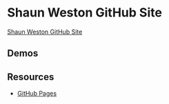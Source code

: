 # Shaun Weston GitHub Site

[Shaun Weston GitHub Site](https://westonsf.github.io)


## Demos

## Resources

* [GitHub Pages](https://pages.github.com)
